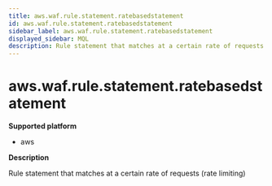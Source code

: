 ```yaml
---
title: aws.waf.rule.statement.ratebasedstatement
id: aws.waf.rule.statement.ratebasedstatement
sidebar_label: aws.waf.rule.statement.ratebasedstatement
displayed_sidebar: MQL
description: Rule statement that matches at a certain rate of requests (rate limiting)
---
```


# aws.waf.rule.statement.ratebasedstatement

**Supported platform**

- aws

**Description**

Rule statement that matches at a certain rate of requests (rate limiting)
